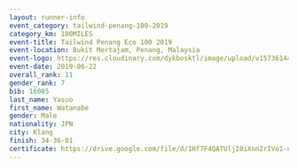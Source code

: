 ```yaml
--- 
layout: runner-info 
event_category: tailwind-penang-100-2019 
category_km: 100MILES 
event-title: Tailwind Penang Eco 100 2019 
event-location: Bukit Mertajam, Penang, Malaysia 
event-logo: https://res.cloudinary.com/dykbosktl/image/upload/v1573614442/Logo/Logo_gqlzi3.jpg 
event-date: 2019-06-22 
overall_rank: 11
gender_rank: 7
bib: 16085
last_name: Yasuo
first_name: Watanabe
gender: Male
nationality: JPN
city: Klang
finish: 34-36-01
certificate: https://drive.google.com/file/d/1Hf7F4QATUljI0iXnn2rIVo1-uGUUflT/view?usp=sharing
--- 
```

